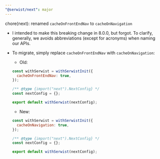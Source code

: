 ```yaml
---
"@serwist/next": major
---
```


chore(next): renamed `cacheOnFrontEndNav` to `cacheOnNavigation`

- I intended to make this breaking change in 8.0.0, but forgot. To clarify, generally, we avoids abbreviations (except for acronyms) when naming our APIs.
- To migrate, simply replace `cacheOnFrontEndNav` with `cacheOnNavigation`:

  - Old:

  ```js
  const withSerwist = withSerwistInit({
    cacheOnFrontEndNav: true,
  });

  /** @type {import("next").NextConfig} */
  const nextConfig = {};

  export default withSerwist(nextConfig);
  ```

  - New:

  ```js
  const withSerwist = withSerwistInit({
    cacheOnNavigation: true,
  });

  /** @type {import("next").NextConfig} */
  const nextConfig = {};

  export default withSerwist(nextConfig);
  ```
